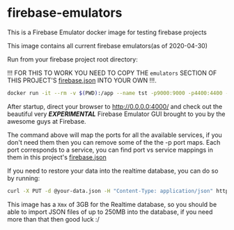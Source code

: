 # firebase-emulators

This is a Firebase Emulator docker image for testing firebase projects

This image contains all current firebase emulators(as of 2020-04-30)

Run from your firebase project root directory:

!!! FOR THIS TO WORK YOU NEED TO COPY THE `emulators` SECTION OF THIS PROJECT'S [firebase.json](https://github.com/wesleyakio/firebase-emulators/blob/master/firebase.json) INTO YOUR OWN !!!.
```sh
docker run -it --rm -v $(PWD):/app --name tst -p9000:9000 -p4400:4400 -p5001:5001 -p8080:8080 -p8085:8085 -p4000:4000 -p4500:4500 wesleyakio/firebase-emulators:8.2.0-2alpine
```

After startup, direct your browser to http://0.0.0.0:4000/ and check out the beautiful very _**EXPERIMENTAL**_ Firebase Emulator GUI brought to you by the awesome guys at Firebase.

The command above will map the ports for all the available services, if you don't need them then you can remove some of the the -p port maps. Each port corresponds to a service, you can find port vs service mappings in them in this project's [firebase.json](https://github.com/wesleyakio/firebase-emulators/blob/master/firebase.json)

If you need to restore your data into the realtime database, you can do so by running:

```sh
curl -X PUT -d @your-data.json -H "Content-Type: application/json" http://localhost:9000/.json > /dev/null
```

This image has a `Xmx` of 3GB for the Realtime database, so you should be able to import JSON files of up to 250MB into the database, if you need more than that then good luck :/
